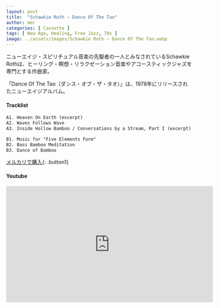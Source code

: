 ```yaml
---
layout: post
title:  "Schawkie Roth – Dance Of The Tao"
author: mmr
categories: [ Cassette ]
tags: [ New Age, Healing, Free Jazz, 70s ]
image: ../assets/images/Schawkie Roth – Dance Of The Tao.webp
---
```


ニューエイジ・スピリチュアル音楽の先駆者の一人とみなされているSchawkie Rothは、ヒーリング・瞑想・リラクゼーション音楽やアコースティックジャズを専門とする作曲家。

「Dance Of The Tao（ダンス・オブ・ザ・タオ）」は、1978年にリリースされたニューエイジアルバム。

#### Tracklist
```md
A1. Heaven On Earth (excerpt)
A2. Waves Follows Wave
A3. Inside Hollow Bamboo / Conversations by a Stream, Part I (excerpt)

B1. Music for "Five Elements Form"
B2. Bass Bamboo Meditation
B3. Dance of Bamboo
```

[メルカリで購入](https://jp.mercari.com/item/m91290785378?afid=6142608987){: .button1}

#### Youtube
<iframe width="560" height="315" src="https://www.youtube.com/embed/-4qn07RN6o8?si=6DC3cvWqr_YA9f9B" title="YouTube video player" frameborder="0" allow="accelerometer; autoplay; clipboard-write; encrypted-media; gyroscope; picture-in-picture; web-share" referrerpolicy="strict-origin-when-cross-origin" allowfullscreen></iframe>